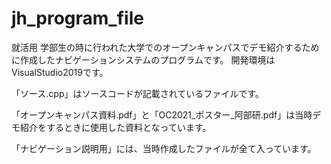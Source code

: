 # jh_program_file
就活用
学部生の時に行われた大学でのオープンキャンパスでデモ紹介するために作成したナビゲーションシステムのプログラムです。
開発環境はVisualStudio2019です。

「ソース.cpp」はソースコードが記載されているファイルです。

「オープンキャンパス資料.pdf」と「OC2021_ポスター_阿部研.pdf」は当時デモ紹介をするときに使用した資料となっています。

「ナビゲーション説明用」には、当時作成したファイルが全て入っています。
